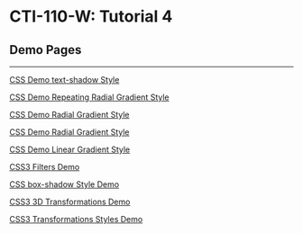 # CTI-110-W: Tutorial 4 

## Demo Pages

---
[CSS Demo text-shadow Style](https://acc-it-dept.github.io/CTI-110-W-T4-Demo/demo_text_shadows.html)
>
[CSS Demo Repeating Radial Gradient Style](https://acc-it-dept.github.io/CTI-110-W-T4-Demo/demo_repeat_radial_gradients.html)
>
[CSS Demo Radial Gradient Style](https://acc-it-dept.github.io/CTI-110-W-T4-Demo/demo_radial_gradients.html)
>
[CSS Demo Radial Gradient Style](https://acc-it-dept.github.io/CTI-110-W-T4-Demo/demo_radial_gradients.html)
>
[CSS Demo Linear Gradient Style](https://acc-it-dept.github.io/CTI-110-W-T4-Demo/demo_linear_gradients.html)
>
[CSS3 Filters Demo](https://acc-it-dept.github.io/CTI-110-W-T4-Demo/demo_filters.html)
>
[CSS box-shadow Style Demo](https://acc-it-dept.github.io/CTI-110-W-T4-Demo/demo_box_shadows.html)
>
[CSS3 3D Transformations Demo](demo_transformations3d.html)
>
[CSS3 Transformations Styles Demo](demo_transformations.html)
>
